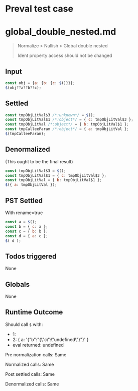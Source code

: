 # Preval test case

# global_double_nested.md

> Normalize > Nullish > Global double nested
>
> Ident property access should not be changed

## Input

`````js filename=intro
const obj = {a: {b: {c: $()}}};
$(obj??a??b??c);
`````


## Settled


`````js filename=intro
const tmpObjLitVal$3 /*:unknown*/ = $();
const tmpObjLitVal$1 /*:object*/ = { c: tmpObjLitVal$3 };
const tmpObjLitVal /*:object*/ = { b: tmpObjLitVal$1 };
const tmpCalleeParam /*:object*/ = { a: tmpObjLitVal };
$(tmpCalleeParam);
`````


## Denormalized
(This ought to be the final result)

`````js filename=intro
const tmpObjLitVal$3 = $();
const tmpObjLitVal$1 = { c: tmpObjLitVal$3 };
const tmpObjLitVal = { b: tmpObjLitVal$1 };
$({ a: tmpObjLitVal });
`````


## PST Settled
With rename=true

`````js filename=intro
const a = $();
const b = { c: a };
const c = { b: b };
const d = { a: c };
$( d );
`````


## Todos triggered


None


## Globals


None


## Runtime Outcome


Should call `$` with:
 - 1: 
 - 2: { a: '{"b":"{\\"c\\":\\"undefined\\"}"}' }
 - eval returned: undefined

Pre normalization calls: Same

Normalized calls: Same

Post settled calls: Same

Denormalized calls: Same
